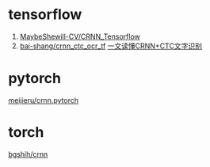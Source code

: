 

# tensorflow
1. [MaybeShewill-CV/CRNN_Tensorflow](https://github.com/MaybeShewill-CV/CRNN_Tensorflow)
2. [bai-shang/crnn_ctc_ocr_tf](https://github.com/bai-shang/crnn_ctc_ocr_tf)  [一文读懂CRNN+CTC文字识别](https://zhuanlan.zhihu.com/p/43534801)

# pytorch
[meijieru/crnn.pytorch](https://github.com/meijieru/crnn.pytorch)

# torch
[bgshih/crnn](https://github.com/bgshih/crnn)